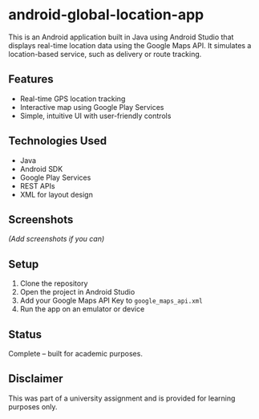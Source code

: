 # android-global-location-app

This is an Android application built in Java using Android Studio that displays real-time location data using the Google Maps API. It simulates a location-based service, such as delivery or route tracking.

## Features
- Real-time GPS location tracking
- Interactive map using Google Play Services
- Simple, intuitive UI with user-friendly controls

## Technologies Used
- Java
- Android SDK
- Google Play Services
- REST APIs
- XML for layout design

## Screenshots
*(Add screenshots if you can)*

## Setup
1. Clone the repository
2. Open the project in Android Studio
3. Add your Google Maps API Key to `google_maps_api.xml`
4. Run the app on an emulator or device

## Status
Complete – built for academic purposes.

## Disclaimer
This was part of a university assignment and is provided for learning purposes only.
